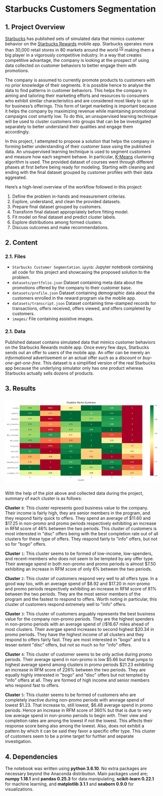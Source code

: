 # Starbucks Customers Segmentation

## 1. Project Overview

[Starbucks](https://www.starbucks.com/) has published sets of simulated data that mimics customer behavior on the [Starbucks Rewards](https://www.starbucks.com/rewards/) mobile app. Starbucks operates more than 30,000 retail stores in 80 markets around the world <sup>[[1]](https://www.starbucks.com/about-us/company-information/starbucks-company-profile)</sup> making them a big player in a vigorously competitive industry. In a way that creates competitive advantage, the company is looking at the prospect of using data collected on customer behaviors to better engage them with promotions.

The company is assumed to currently promote products to customers with no prior knowledge of their segments. It is possible hence to analyse the data to find patterns in customer behaviors. This helps the company in aiming and tailoring their marketing efforts and resources to consumers who exhibit similar characteristics and are considered most likely to opt in for business’s offerings. This form of target marketing is important because it helps the company by maximizing revenue while maintaining promotional campaigns cost smartly low. To do this, an unsupervised learning technique will be used to cluster customers into groups that can be be investigated separately to better understand their qualities and engage them accordingly.

In this project, I attempted to propose a solution that helps the company in forming better understanding of their customer base using the published data. An unsupervised learning technique is used to segment customers and measure how each segment behave. In particular, [K-Means](https://scikit-learn.org/stable/modules/generated/sklearn.cluster.KMeans.html) clustering algorithm is used. The provided dataset of courses went through different phases at first before being ready for modeling. Starting with cleaning and ending with the final dataset grouped by customer profiles with their data aggreated.

Here’s a high-level overview of the workflow followed in this project:

1.  Define the problem in-hands and measurement criterias.
2.  Explore, understand, and clean the provided datasets.
3.  Prepare final dataset grouped by customers.
4.  Transform final dataset appropriately before fitting model.
5.  Fit model on final dataset and predict cluster labels.
6.  Explore distributions among formed clusters.
7.  Discuss outcomes and make recommendations.

## 2. Content

### 2.1. Files

* `Starbucks Customer Segmentation.ipynb`: Jupyter notebook containing all code for this project and showcasing the proposed solution to the problem.
*  `datasets/portfolio.json` Dataset containing meta data about the promotions offered by the company to their customer base.
* `datasets/profile.json` Dataset containing demographic data about the customers enrolled in the reward program via the mobile app.
* `datasets/transcript.json` Dataset containing time-stamped records for transactions, offers received, offers viewed, and offers completed by customers.
* `images/` File containing assistive images.

### 2.1. Data

Published dataset contains simulated data that mimics customer behaviors on the Starbucks Rewards mobile app. Once every few days, Starbucks sends out an offer to users of the mobile app. An offer can be merely an  _informational_  advertisement or an actual offer such as a  _discount_  or  _buy-one-get-one-free_. This dataset is a simplified version of the real Starbucks app because the underlying simulator only has one product whereas Starbucks actually sells dozens of products.

## 3. Results
<img src="images/clusters_marks.png" style="margin: 10px 0px"/>

With the help of the plot above and collected data during the project, summary of each cluster is as follows:

**Cluster**  `0`: This cluster represents good business value to the company. Their income is fairly high, they are senior members in the program, and they respond fairly quick to offers. They spend an average of  $11.60 and  $17.25 in non-promo and promo periods respectively exhibiting an increase in RFM score of 46% between the two periods. This cluster of customers is most interested in "disc" offers being with the best completion rate out of all clusters for these type of offers. They respond fairly to "info" offers, but not so for "bogo" offers.

**Cluster**  `1`: This cluster seems to be formed of low-income, low-spenders, and recent-members who does not seem to be tempted by any offer type. Their average spend in both non-promo and promo periods is almost  $7.50 exhibiting an increase in RFM score of only 6% between the two periods.

**Cluster**  `2`: This cluster of customers respond very well to all offers type. In a good way too, with an average spend of  $8.92 and  $17.20 in non-promo and promo periods respectively exhibiting an increase in RFM score of 81% between the two periods. They are the most senior members of the program and the fastest to respond to offers. Worth noting in particular, this cluster of customers respond extremely well to "info" offers.

**Cluster**  `3`: This cluster of customers arguably represents the best business value for the company non-promo periods. They are the highest spenders in non-promo periods with an average spend of //$16.67 miles ahead of most clusters. Their avergae spend increases to second highest  $20.34 in promo periods. They have the highest income of all clusters and they respond to offers fairly fast. They are most interested in "bogo" and to a lesser extent "disc" offers, but not so much so for "info" offers.

**Cluster**  `4`: This cluster of customer seems to be only active during promo periods. Their average spend in non-promo is low  $5.66 but that jumps to highest average spend among clusters in promo periods  $21.23 exhibiting an increase in RFM score of 226% between the two periods. They are equally highly interested in "bogo" and "disc" offers but not tempted by "info" offers at all. They are formed of high income and senior members who respond fast to offers.

**Cluster**  `5`: This cluster seems to be formed of customers who are completely inactive during non-promo periods with anvrage spend of lowest  $1.23. That increase to, still lowest,  $6.48 average spend in promo periods. Hence an increase in RFM score of 360% but that is due to very low average spend in non-promo periods to begin with. Their view and completion rates are among the lowest if not the lowest. This affects their response score being also among the lowest. Also, does not exhibit a pattern by which it can be said they favor a specific offer type. This cluster of customers seem to be a prime target for further and separate investigation.

## 4. Dependencies 

The notebook was written using **python 3.6.10**. No extra packages are necessary beyond the Anaconda distribution. Main packages used are; **numpy 1.18.1** and **pandas 0.25.3** for data manipulating, **scikit-learn 0.22.1** for machine learning, and **matplotlib 3.1.1** and **seaborn 0.9.0** for visualizations.
